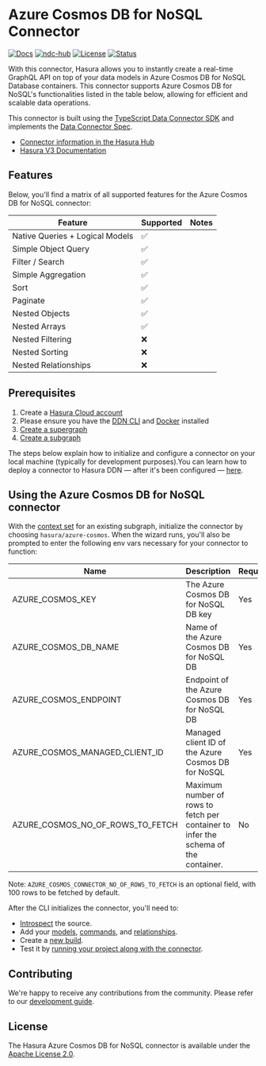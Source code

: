 # Azure Cosmos DB for NoSQL Connector

[![Docs](https://img.shields.io/badge/docs-v3.x-brightgreen.svg?style=flat)](https://hasura.io/docs/3.0/latest/connectors/azure-cosmos/)
[![ndc-hub](https://img.shields.io/badge/ndc--hub-azure--cosmos-blue.svg?style=flat)](https://hasura.io/connectors/azure-cosmos)
[![License](https://img.shields.io/badge/license-Apache--2.0-purple.svg?style=flat)](LICENSE.txt)
[![Status](https://img.shields.io/badge/status-alpha-yellow.svg?style=flat)](./readme.md)

With this connector, Hasura allows you to instantly create a real-time GraphQL API on top of your data models in Azure
Cosmos DB for NoSQL Database containers. This connector supports Azure Cosmos DB for NoSQL's functionalities listed in
the table below, allowing for efficient and scalable data operations.

This connector is built using the [TypeScript Data Connector SDK](https://github.com/hasura/ndc-sdk-typescript) and
implements the [Data Connector Spec](https://github.com/hasura/ndc-spec).

- [Connector information in the Hasura Hub](https://hasura.io/connectors/azure-cosmos)
- [Hasura V3 Documentation](https://hasura.io/docs/3.0)

## Features

Below, you'll find a matrix of all supported features for the Azure Cosmos DB for NoSQL connector:

| Feature                         | Supported | Notes |
|---------------------------------|-----------|-------|
| Native Queries + Logical Models | ✅        |       |
| Simple Object Query             | ✅        |       |
| Filter / Search                 | ✅        |       |
| Simple Aggregation              | ✅        |       |
| Sort                            | ✅        |       |
| Paginate                        | ✅        |       |
| Nested Objects                  | ✅        |       |
| Nested Arrays                   | ✅        |       |
| Nested Filtering                | ❌        |       |
| Nested Sorting                  | ❌        |       |
| Nested Relationships            | ❌        |       |

## Prerequisites

1. Create a [Hasura Cloud account](https://console.hasura.io)
2. Please ensure you have the [DDN CLI](https://hasura.io/docs/3.0/cli/installation) and
   [Docker](https://docs.docker.com/engine/install/) installed
3. [Create a supergraph](https://hasura.io/docs/3.0/getting-started/init-supergraph)
4. [Create a subgraph](https://hasura.io/docs/3.0/getting-started/init-subgraph)

The steps below explain how to initialize and configure a connector on your local machine (typically for development
purposes).You can learn how to deploy a connector to Hasura DDN — after it's been configured —
[here](https://hasura.io/docs/3.0/getting-started/deployment/deploy-a-connector).

## Using the Azure Cosmos DB for NoSQL connector

With the [context set](https://hasura.io/docs/3.0/cli/commands/ddn_context_set/) for an existing subgraph, initialize
the connector by choosing `hasura/azure-cosmos`. When the wizard runs, you'll also be prompted to enter the following
env vars necessary for your connector to function:

| Name                             | Description                                                                         | Required |
| -------------------------------- | ----------------------------------------------------------------------------------- | -------- |
| AZURE_COSMOS_KEY                 | The Azure Cosmos DB for NoSQL DB key                                                | Yes      |
| AZURE_COSMOS_DB_NAME             | Name of the Azure Cosmos DB for NoSQL DB                                            | Yes      |
| AZURE_COSMOS_ENDPOINT            | Endpoint of the Azure Cosmos DB for NoSQL DB                                        | Yes      |
| AZURE_COSMOS_MANAGED_CLIENT_ID   | Managed client ID of the Azure Cosmos DB for NoSQL                                  | Yes      |
| AZURE_COSMOS_NO_OF_ROWS_TO_FETCH | Maximum number of rows to fetch per container to infer the schema of the container. | No       |

Note: `AZURE_COSMOS_CONNECTOR_NO_OF_ROWS_TO_FETCH` is an optional field, with 100 rows to be fetched by default.

After the CLI initializes the connector, you'll need to:

- [Introspect](https://hasura.io/docs/3.0/cli/commands/ddn_connector_introspect) the source.
- Add your [models](https://hasura.io/docs/3.0/cli/commands/ddn_model_add),
  [commands](https://hasura.io/docs/3.0/cli/commands/ddn_command_add), and
  [relationships](https://hasura.io/docs/3.0/cli/commands/ddn_relationship_add).
- Create a [new build](https://hasura.io/docs/3.0/cli/commands/ddn_supergraph_build_local).
- Test it by [running your project along with the connector](https://hasura.io/docs/3.0/cli/commands/ddn_run#examples).

## Contributing

We're happy to receive any contributions from the community. Please refer to our
[development guide](https://github.com/hasura/ndc-azure-cosmos-connector/blob/main/docs/development.md).

## License

The Hasura Azure Cosmos DB for NoSQL connector is available under the
[Apache License 2.0](https://www.apache.org/licenses/LICENSE-2.0).
